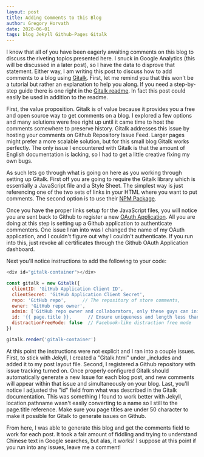 ```yaml
---
layout: post  
title: Adding Comments to this Blog
author: Gregory Horvath  
date: 2020-06-01
tags: blog Jekyll Github-Pages Gitalk 
---
```


I know that all of you have been eagerly awaiting comments on this blog to discuss the riveting topics presented here. I snuck in Google Analytics (this will be discussed in a later post), so I have the data to disprove that statement. Either way, I am writing this post to discuss how to add comments to a blog using [Gitalk](https://gitalk.github.io/). First, let me remind you that this won't be a tutorial but rather an explanation to help you along. If you need a step-by-step guide there is one right in the [Gitalk readme](https://github.com/gitalk/gitalk/blob/master/readme.md). In fact this post could easily be used in addition to the readme.

First, the value proposition. Gitalk is of value because it provides you a free and open source way to get comments on a blog. I explored a few options and many solutions were free right up until it came time to host the comments somewhere to preserve history. Gitalk addresses this issue by hosting your comments on Github Repository Issue Feed. Larger pages might prefer a more scalable solution, but for this small blog Gitalk works perfectly. The only issue I encountered with Gitalk is that the amount of English documentation is lacking, so I had to get a little creative fixing my own bugs.

As such lets go through what is going on here as you working through setting up Gitalk. First off you are going to require the Gitalk library which is essentially a JavaScript file and a Style Sheet. The simplest way is just referencing one of the two sets of links in your HTML where you want to put comments. The second option is to use their [NPM Package](https://www.npmjs.com/package/gitalk). 

Once you have the proper links setup for the JavaScript files, you will notice you are sent back to Github to register a new [OAuth Application](https://github.com/settings/applications/new). All you are doing at this step is setting up a Github application to authenticate commenters. One issue I ran into was I changed the name of my OAuth application, and I couldn't figure out why I couldn't authenticate. If you run into this, just revoke all certificates through the Github OAuth Application dashboard.

Next you'll notice instructions to add the following to your code:

```javascript
<div id="gitalk-container"></div> 

const gitalk = new Gitalk({
  clientID: 'GitHub Application Client ID',
  clientSecret: 'GitHub Application Client Secret',
  repo: 'GitHub repo',      // The repository of store comments,
  owner: 'GitHub repo owner',
  admin: ['GitHub repo owner and collaborators, only these guys can initialize github issues'],
  id: '{{ page.title }},      // Ensure uniqueness and length less than 50
  distractionFreeMode: false  // Facebook-like distraction free mode
})

gitalk.render('gitalk-container')
```
At this point the instructions were not explicit and I ran into a couple issues. First, to stick with Jekyll, I created a "Gitalk.html" under _includes and added it to my post layout file. Second, I registered a Github repository with issue tracking turned on. Once properly configured Gitalk should automatically generate a new Issue for each blog post, and new comments will appear within that issue and simultaneously on your blog. Last, you'll notice I adjusted the "id" field from what was described in the Gitalk documentation. This was something I found to work better with Jekyll, location.pathname wasn't easily converting to a name so I still to the page.title reference. Make sure you page titles are under 50 character to make it possible for Gitalk to generate issues on Github.

From here, I was able to generate this blog and get the comments field to work for each post. It took a fair amount of fiddling and trying to understand Chinese text in Google searches, but alas, it works! I suppose at this point if you run into any issues, leave me a comment!

